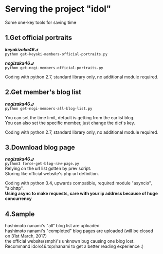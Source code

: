 # Serving the project "idol"  
Some one-key tools for saving time

## 1.Get official portraits  
***keyakizaka46⊿***  
`python get-keyaki-members-official-portraits.py`  

***nogizaka46⊿***  
`python get-nogi-members-official-portraits.py`  

Coding with python 2.7, standard library only, no additional module required.

## 2.Get member's blog list 
***nogizaka46⊿***  
`python get-nogi-members-all-blog-list.py`  

You can set the time limit, default is getting from the earlist blog.  
You can also set the specific member, just change the dict's key.  

Coding with python 2.7, standard library only, no additional module required.  

## 3.Download blog page
***nogizaka46⊿***  
`python3 force-get-blog-raw-page.py`  
Relying on the url list gotten by prev script.  
Storing like official website's php url definition.  

Coding with python 3.4, upwards compatible, required module "asyncio", "aiohttp".  
**Using async to make requests, care with your ip address because of huge concurrency**

## 4.Sample  
hashimoto nanami's "all" blog list are uploaded  
hashimoto nanami's "completed" blog pages are uploaded (will be closed on 31st March, 2017)   
the official website(smph)'s unknown bug causing one blog lost.  
Recommand idolx46.top/nanami to get a better reading experience :)     